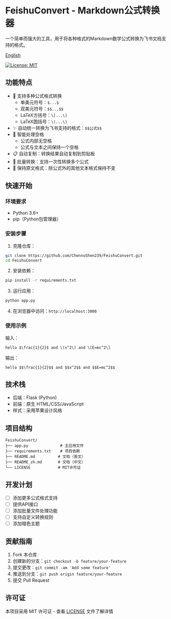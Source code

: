 # FeishuConvert - Markdown公式转换器

一个简单而强大的工具，用于将各种格式的Markdown数学公式转换为飞书文档支持的格式。

[English](README.md)

[![License: MIT](https://img.shields.io/badge/License-MIT-yellow.svg)](https://opensource.org/licenses/MIT)

## 功能特点

- 🔄 支持多种公式格式转换
  - 单美元符号：`$...$`
  - 双美元符号：`$$...$$`
  - LaTeX方括号：`\[...\]`
  - LaTeX圆括号：`\(...\)`
- ✨ 自动统一转换为飞书支持的格式：`$$公式$$`
- 🎯 智能处理空格
  - 公式内部无空格
  - 公式与文本之间保持一个空格
- 📋 自动复制：转换结果自动复制到剪贴板
- 🚀 批量转换：支持一次性转换多个公式
- 💫 保持原文格式：除公式外的其他文本格式保持不变

## 快速开始

### 环境要求

- Python 3.6+
- pip（Python包管理器）

### 安装步骤

1. 克隆仓库：
```bash
git clone https://github.com/ChennoShen239/FeishuConvert.git
cd FeishuConvert
```

2. 安装依赖：
```bash
pip install -r requirements.txt
```

3. 运行应用：
```bash
python app.py
```

4. 在浏览器中访问：`http://localhost:3000`

### 使用示例

输入：
```
hello $\frac{1}{2}$ and \(x^2\) and \[E=mc^2\]
```

输出：
```
hello $$\frac{1}{2}$$ and $$x^2$$ and $$E=mc^2$$
```

## 技术栈

- 后端：Flask (Python)
- 前端：原生 HTML/CSS/JavaScript
- 样式：采用苹果设计风格

## 项目结构

```
FeishuConvert/
├── app.py              # 主应用文件
├── requirements.txt    # 项目依赖
├── README.md          # 文档（英文）
├── README_zh.md       # 文档（中文）
└── LICENSE            # MIT许可证
```

## 开发计划

- [ ] 添加更多公式格式支持
- [ ] 提供API接口
- [ ] 添加批量文件处理功能
- [ ] 支持自定义转换规则
- [ ] 添加暗色主题

## 贡献指南

1. Fork 本仓库
2. 创建新的分支：`git checkout -b feature/your-feature`
3. 提交更改：`git commit -am 'Add some feature'`
4. 推送到分支：`git push origin feature/your-feature`
5. 提交 Pull Request

## 许可证

本项目采用 MIT 许可证 - 查看 [LICENSE](LICENSE) 文件了解详情 